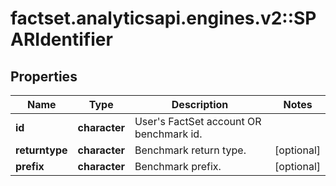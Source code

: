 # factset.analyticsapi.engines.v2::SPARIdentifier

## Properties
Name | Type | Description | Notes
------------ | ------------- | ------------- | -------------
**id** | **character** | User&#39;s FactSet account OR benchmark id. | 
**returntype** | **character** | Benchmark return type. | [optional] 
**prefix** | **character** | Benchmark prefix. | [optional] 


